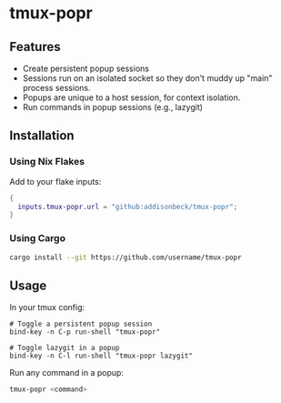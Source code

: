 # tmux-popr

## Features

- Create persistent popup sessions
- Sessions run on an isolated socket so they don't muddy up "main" process
  sessions.
- Popups are unique to a host session, for context isolation.
- Run commands in popup sessions (e.g., lazygit)

## Installation

### Using Nix Flakes

Add to your flake inputs:
```nix
{
  inputs.tmux-popr.url = "github:addisonbeck/tmux-popr";
}
```

### Using Cargo

```bash
cargo install --git https://github.com/username/tmux-popr
```

## Usage

In your tmux config:
```tmux
# Toggle a persistent popup session
bind-key -n C-p run-shell "tmux-popr"

# Toggle lazygit in a popup
bind-key -n C-l run-shell "tmux-popr lazygit"
```

Run any command in a popup:
```bash
tmux-popr <command>
```
